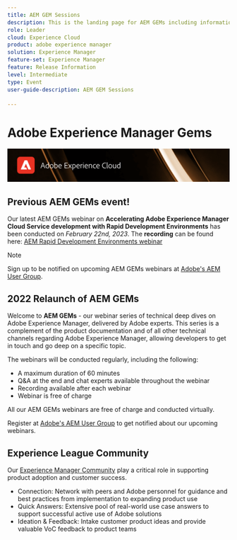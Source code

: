 ```yaml
---
title: AEM GEM Sessions
description: This is the landing page for AEM GEMs including information on the webinar series and registration info, previous and upcoming webinars
role: Leader
cloud: Experience Cloud
product: adobe experience manager
solution: Experience Manager
feature-set: Experience Manager
feature: Release Information
level: Intermediate
type: Event
user-guide-description: AEM GEM Sessions

---
```

# Adobe Experience Manager Gems

<img alt="Digital Experiences" src="./assets/ADX_Gems.png"/>

## Previous AEM GEMs event!

<!---  Remove the comment marks, and put the upcoming event in the below table

<table style="max-width: 1214px;">
<tr>
  <td style="vertical-align: top;">
    <a href="https://www.youtube.com/watch?v=f1T9XU9TCJU">
      <img alt="Experience League LIVE Oct 25" src="assets/Oct25_2022_exl_live_banner_web_1920_WebBanner.png">
    </a>
    <div>
      <a href="https://www.youtube.com/watch?v=f1T9XU9TCJU">
        <strong>Deliver the right offer at the right time with decision management</strong>
      </a>
      <br/><em>with Sandra Hausmann, Ben Tepfer, Brandon Poyfair, and Jason Hickey</em>
      <br/><em>October 25, 2022</em>
    </div>
  </td>
</tr>
</table>

--->
Our latest AEM GEMs webinar on **Accelerating Adobe Experience Manager Cloud Service development with Rapid Development Environments** has been conducted on *February 22nd, 2023*. 
The **recording** can be found here: [AEM Rapid Development Environments webinar](gems2023/Rapid-Development-Environments.md)

>[!NOTE]
>
> Sign up to be notified on upcoming AEM GEMs webinars at [Adobe's AEM User Group](https://aem-augs.adobe.com/).

## 2022 Relaunch of AEM GEMs

Welcome to **AEM GEMs** - our webinar series of technical deep dives on Adobe Experience Manager, delivered by Adobe experts. This series is a complement of the product documentation and of all other technical channels regarding Adobe Experience Manager, allowing developers to get in touch and go deep on a specific topic. 

The webinars will be conducted regularly, including the following:

* A maximum duration of 60 minutes
* Q&A at the end and chat experts available throughout the webinar
* Recording available after each webinar
* Webinar is free of charge

All our AEM GEMs webinars are free of charge and conducted virtually. 

Register at [Adobe's AEM User Group](https://aem-augs.adobe.com/) to get notified about our upcoming webinars.

## Experience League Community

Our [Experience Manager Community](https://experienceleaguecommunities.adobe.com/t5/adobe-experience-manager/ct-p/adobe-experience-manager-community) play a critical role in supporting product adoption and customer success.

* Connection: Network with peers and Adobe personnel for guidance and best practices from implementation to expanding product use
* Quick Answers: Extensive pool of real-world use case answers to support successful active use of Adobe solutions
* Ideation & Feedback: Intake customer product ideas and provide valuable VoC feedback to product teams


